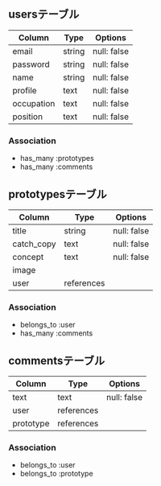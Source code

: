 ## usersテーブル

| Column     | Type   | Options     |
| ---------- | ------ | ------------|
| email      | string | null: false |
| password   | string | null: false |
| name       | string | null: false |
| profile    | text   | null: false |
| occupation | text   | null: false |
| position   | text   | null: false |

### Association

- has_many :prototypes
- has_many :comments

## prototypesテーブル

| Column     | Type       | Options     |
| ---------- | ---------- | ------------|
| title      | string     | null: false |
| catch_copy | text       | null: false |
| concept    | text       | null: false |
| image      |            |             |
| user       | references |             |

### Association

- belongs_to :user
- has_many :comments

## commentsテーブル

| Column    | Type       | Options     |
| --------- | ---------- | ------------|
| text      | text       | null: false |
| user      | references |             |
| prototype | references |             |

### Association

- belongs_to :user
- belongs_to :prototype
